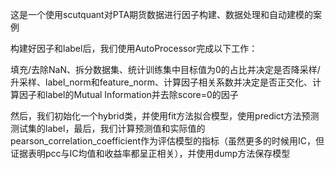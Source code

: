 这是一个使用scutquant对PTA期货数据进行因子构建、数据处理和自动建模的案例  

构建好因子和label后，我们使用AutoProcessor完成以下工作：  

填充/去除NaN、拆分数据集、统计训练集中目标值为0的占比并决定是否降采样/升采样、label_norm和feature_norm、计算因子相关系数并决定是否正交化、计算因子和label的Mutual Information并去除score=0的因子  

然后，我们初始化一个hybrid类，并使用fit方法拟合模型，使用predict方法预测测试集的label，最后，我们计算预测值和实际值的pearson_correlation_coefficient作为评估模型的指标（虽然更多的时候用IC，但证据表明pcc与IC均值和收益率都呈正相关），并使用dump方法保存模型
